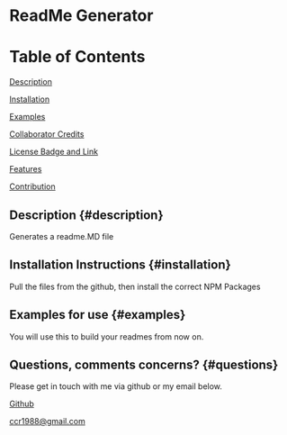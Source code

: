 # ReadMe Generator
# Table of Contents

[Description](#description)

[Installation](#installation)

[Examples](#examples)

[Collaborator Credits](#collab)

[License Badge and Link](#license)

[Features](#features)

[Contribution](#contriubte)

## Description {#description}

Generates a readme.MD file

## Installation Instructions {#installation}

Pull the files from the github, then install the correct NPM Packages

## Examples for use {#examples}

You will use this to build your readmes from now on.

## Questions, comments concerns? {#questions}

Please get in touch with me via github or my email below.

[Github](https://www.github.com/chase-risinger)

ccr1988@gmail.com


